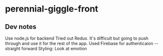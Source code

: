 # perennial-giggle-front

## Dev notes
Use node.js for backend
Tried out Redux. It's difficult but going to push through and use it for the rest of the app.
Used Firebase for authenticaion -- straight forward
Styling:
  Look at emotion
